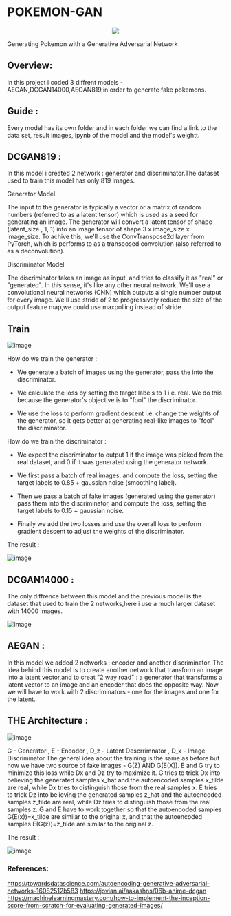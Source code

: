 # POKEMON-GAN
<p align="center">
<img align="mid" src="https://raw.githubusercontent.com/naorJR/POKEMON-GAN/main/Images/International_Pokémon_logo.svg.webp"></a>
</p>
Generating Pokemon with a Generative Adversarial Network

## Overview:
In this project i coded 3 diffrent models - AEGAN,DCGAN14000,AEGAN819,in order to generate fake pokemons.

## Guide :
Every model has its own folder and in each folder we can find a link to the data set, result images, ipynb of the model and 
the model's weightt.

## DCGAN819 :

In this model i created 2 network : generator and discriminator.The dataset used to train this model has only 819 images.

Generator Model

The input to the generator is typically a vector or a matrix of random numbers (referred to as a latent tensor) which is used as a seed for generating an image. The generator will convert a latent tensor of shape (latent_size , 1, 1) into an image tensor of shape 3 x image_size x image_size. To achive this, we'll use the ConvTranspose2d layer from PyTorch, which is performs to as a transposed convolution (also referred to as a deconvolution).

Discriminator Model

The discriminator takes an image as input, and tries to classify it as "real" or "generated". In this sense, it's like any other neural network. We'll use a convolutional neural networks (CNN) which outputs a single number output for every image. We'll use stride of 2 to progressively reduce the size of the output feature map,we could use maxpolling instead of stride .

## Train 
![image](https://user-images.githubusercontent.com/93729949/173016809-6dd18aff-656a-403b-8eec-27ec6cfcad5e.png)

How do we train the generator :

- We generate a batch of images using the generator, pass the into the discriminator.

- We calculate the loss by setting the target labels to 1 i.e. real. We do this because the generator's objective is to "fool" the discriminator.

- We use the loss to perform gradient descent i.e. change the weights of the generator, so it gets better at generating real-like images to "fool" the discriminator.

How do we train the discriminator :

- We expect the discriminator to output 1 if the image was picked from the real dataset, and 0 if it was generated using the generator network.

- We first pass a batch of real images, and compute the loss, setting the target labels to 0.85 + gaussian noise (smoothing label).

- Then we pass a batch of fake images (generated using the generator) pass them into the discriminator, and compute the loss, setting the target labels to 0.15 + gaussian noise.

- Finally we add the two losses and use the overall loss to perform gradient descent to adjust the weights of the discriminator.

The result :

![image](https://user-images.githubusercontent.com/93729949/173014816-bb673177-6c04-422e-a357-3d069d5967a6.png)

## DCGAN14000 :

The only diffrence between this model and the previous model is the dataset that used to train the 2 networks,here i use a much larger dataset with 14000 images.

![image](https://user-images.githubusercontent.com/93729949/173015100-ec6df66b-2d8a-47da-8a78-cff3df6bbc2e.png)

## AEGAN :
In this model we added 2 networks : encoder and another discriminator.
The idea behind this model is to create another network that transform an image into a latent vector,and to creat "2 way  road" : a generator that transforms a latent vector to an image and an encoder that does the opposite way.
Now we will have to work with 2 discriminators - one for the images and one for the latent.

## THE Architecture :

![image](https://user-images.githubusercontent.com/93729949/173030977-b89d9437-8fdb-4cd2-9137-c2f75231e52b.png)

G - Generator , E - Encoder , D_z - Latent Descrrimnator , D_x - Image Discriminator
The general idea about the training is the same as before but now we  have two source of fake images - G(Z) AND G(E(X)).
E and G try to minimize this loss while Dx and Dz try to maximize it. G tries to trick Dx into believing the generated samples x_hat and the autoencoded samples x_tilde are real, while Dx tries to distinguish those from the real samples x. E tries to trick Dz into believing the generated samples z_hat and the autoencoded samples z_tilde are real, while Dz tries to distinguish those from the real samples z. G and E have to work together so that the autoencoded samples G(E(x))=x_tilde are similar to the original x, and that the autoencoded samples E(G(z))=z_tilde are similar to the original z.




The result :


![image](https://user-images.githubusercontent.com/93729949/173015031-af71119e-97c7-42bc-8305-02c26cf16a6f.png)

### References:
https://towardsdatascience.com/autoencoding-generative-adversarial-networks-16082512b583
https://jovian.ai/aakashns/06b-anime-dcgan
https://machinelearningmastery.com/how-to-implement-the-inception-score-from-scratch-for-evaluating-generated-images/

